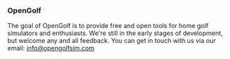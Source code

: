### OpenGolf

The goal of OpenGolf is to provide free and open tools for home golf simulators and enthusiasts. We're still in the early stages of development, but welcome any and all feedback. You can get in touch with us via our email: [info@opengolfsim.com](mailto:info@opengolfsim.com)
